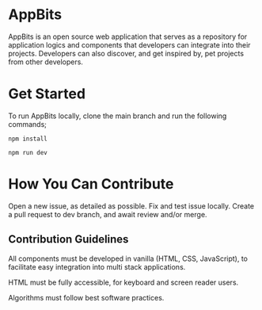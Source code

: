 # AppBits

AppBits is an open source web application that serves as a repository for application logics and components that developers can integrate into their projects. Developers can also discover, and get inspired by, pet projects from other developers. 

# Get Started

To run AppBits locally, clone the main branch and run the following commands; 

`npm install`

`npm run dev`


# How You Can Contribute

Open a new issue, as detailed as possible. Fix and test issue locally. Create a pull request to dev branch, and await review and/or merge.

## Contribution Guidelines

All components must be developed in vanilla (HTML, CSS, JavaScript), to facilitate easy integration into multi stack applications.

HTML must be fully accessible, for keyboard and screen reader users.

Algorithms must follow best software practices.

